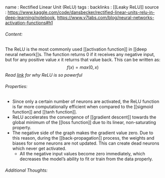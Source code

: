 name : Rectified Linear Unit (ReLU)
tags : 
backlinks : [[Leaky ReLU]]
source : https://www.kaggle.com/code/dansbecker/rectified-linear-units-relu-in-deep-learning/notebook, https://www.v7labs.com/blog/neural-networks-activation-functions#h1

###### Content:
The ReLU is the most commonly used [[activation function]] in [[deep neural network]]s. The function returns 0 if it receives any negative input, but for any positive value $x$ it returns that value back. This can be written as: $$f(x) = max(0,x)$$
*Read [link](https://www.kaggle.com/code/dansbecker/rectified-linear-units-relu-in-deep-learning/notebook) for why ReLU is so powerful*

###### Properties:
- Since only a certain number of neurons are activated, the ReLU function is far more computationally efficient when compared to the [[sigmoid function]] and [[tanh function]].
- ReLU accelerates the convergence of [[gradient descent]] towards the global minimum of the [[loss function]] due to its linear, non-saturating property.
- The negative side of the graph makes the gradient value zero. Due to this reason, during the [[back-propagation]] process, the weights and biases for some neurons are not updated. This can create dead neurons which never get activated.
	- All the negative input values become zero immediately, which decreases the model’s ability to fit or train from the data properly.


###### Additional Thoughts:
